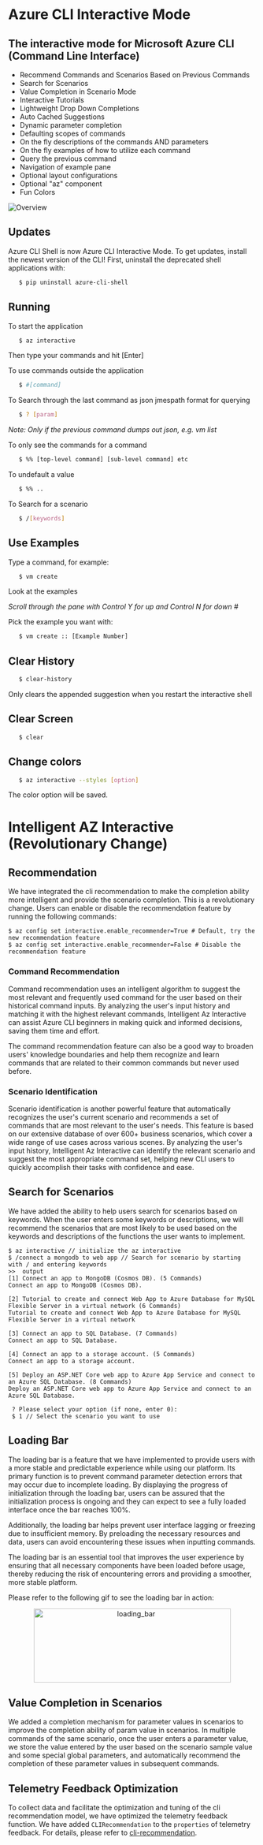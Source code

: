 # Azure CLI Interactive Mode

## The interactive mode for Microsoft Azure CLI (Command Line Interface)

- Recommend Commands and Scenarios Based on Previous Commands
- Search for Scenarios
- Value Completion in Scenario Mode
- Interactive Tutorials
- Lightweight Drop Down Completions 
- Auto Cached Suggestions 
- Dynamic parameter completion 
- Defaulting scopes of commands
- On the fly descriptions of the commands AND parameters 
- On the fly examples of how to utilize each command 
- Query the previous command
- Navigation of example pane 
- Optional layout configurations 
- Optional "az" component 
- Fun Colors 

![Overview](docs/shell.gif)


## Updates

Azure CLI Shell is now Azure CLI Interactive Mode. To get updates, install the newest version of the CLI! First, uninstall the deprecated shell applications with:

```bash
   $ pip uninstall azure-cli-shell
```

## Running

To start the application

```bash
   $ az interactive
```

Then type your commands and hit [Enter]

To use commands outside the application

```bash
   $ #[command]
```

To Search through the last command as json
jmespath format for querying

```bash
   $ ? [param]
```

*Note: Only if the previous command dumps out json, e.g. vm list*

To only see the commands for a command

```bash
   $ %% [top-level command] [sub-level command] etc
```

To undefault a value

```bash
   $ %% ..
```

To Search for a scenario

```bash
   $ /[keywords]
```

## Use Examples

Type a command, for example:

```bash
   $ vm create
```

Look at the examples

*Scroll through the pane with Control Y for up and Control N for down #*

Pick the example you want with:

```bash
   $ vm create :: [Example Number]
```

## Clear History

```bash
   $ clear-history
```

Only clears the appended suggestion when you restart the interactive shell


## Clear Screen

```bash
   $ clear
```


## Change colors

```bash
   $ az interactive --styles [option]
```

The color option will be saved.

# Intelligent AZ Interactive (Revolutionary Change)
## Recommendation

We have integrated the cli recommendation to make the completion ability more intelligent and provide the scenario completion. This is a revolutionary change. Users can enable or disable the recommendation feature by running the following commands:

```
$ az config set interactive.enable_recommender=True # Default, try the new recommendation feature
$ az config set interactive.enable_recommender=False # Disable the recommendation feature
```

### Command Recommendation

Command recommendation uses an intelligent algorithm to suggest the most relevant and frequently used command for the user based on their historical command inputs. By analyzing the user's input history and matching it with the highest relevant commands, Intelligent Az Interactive can assist Azure CLI beginners in making quick and informed decisions, saving them time and effort.

The command recommendation feature can also be a good way to broaden users' knowledge boundaries and help them recognize and learn commands that are related to their common commands but never used before.

### Scenario Identification

Scenario identification is another powerful feature that automatically recognizes the user's current scenario and recommends a set of commands that are most relevant to the user's needs. This feature is based on our extensive database of over 600+ business scenarios, which cover a wide range of use cases across various scenes. By analyzing the user's input history, Intelligent Az Interactive can identify the relevant scenario and suggest the most appropriate command set, helping new CLI users to quickly accomplish their tasks with confidence and ease.

## Search for Scenarios

We have added the ability to help users search for scenarios based on keywords. When the user enters some keywords or descriptions, we will recommend the scenarios that are most likely to be used based on the keywords and descriptions of the functions the user wants to implement.

```
$ az interactive // initialize the az interactive
$ /connect a mongodb to web app // Search for scenario by starting with / and entering keywords
>>  output
[1] Connect an app to MongoDB (Cosmos DB). (5 Commands)
Connect an app to MongoDB (Cosmos DB).

[2] Tutorial to create and connect Web App to Azure Database for MySQL Flexible Server in a virtual network (6 Commands)
Tutorial to create and connect Web App to Azure Database for MySQL Flexible Server in a virtual network

[3] Connect an app to SQL Database. (7 Commands)
Connect an app to SQL Database.

[4] Connect an app to a storage account. (5 Commands)
Connect an app to a storage account.

[5] Deploy an ASP.NET Core web app to Azure App Service and connect to an Azure SQL Database. (8 Commands)
Deploy an ASP.NET Core web app to Azure App Service and connect to an Azure SQL Database.

 ? Please select your option (if none, enter 0):
 $ 1 // Select the scenario you want to use
```

## Loading Bar

The loading bar is a feature that we have implemented to provide users with a more stable and predictable experience while using our platform. Its primary function is to prevent command parameter detection errors that may occur due to incomplete loading. By displaying the progress of initialization through the loading bar, users can be assured that the initialization process is ongoing and they can expect to see a fully loaded interface once the bar reaches 100%.

Additionally, the loading bar helps prevent user interface lagging or freezing due to insufficient memory. By preloading the necessary resources and data, users can avoid encountering these issues when inputting commands.

The loading bar is an essential tool that improves the user experience by ensuring that all necessary components have been loaded before usage, thereby reducing the risk of encountering errors and providing a smoother, more stable platform.

Please refer to the following gif to see the loading bar in action:

<div  align="center">    
<img src="docs/loading_bar.gif" width = "400" height = "150" alt="loading_bar" align=center>
</div>


## Value Completion in Scenarios

We added a completion mechanism for parameter values in scenarios to improve the completion ability of param value in
scenarios. In multiple commands of the same scenario, once the user enters a parameter value, we store the value entered by
the user based on the scenario sample value and some special global parameters, and automatically recommend the completion
of these parameter values in subsequent commands.

## Telemetry Feedback Optimization

To collect data and facilitate the optimization and tuning of the cli recommendation model, we have optimized the
telemetry feedback function. We have added `CLIRecommendation` to the `properties` of telemetry feedback. For details,
please refer
to [cli-recommendation](https://github.com/hackathon-cli-recommendation/cli-recommendation/blob/master/Docs/feedback_design.md).
